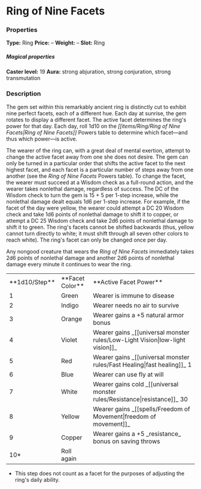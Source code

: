 ﻿---
Title: "Ring of Nine Facets"
Type: "Ring"
Price: "–"
Weight: "–"
Slot: "Ring"
Caster level: "19"
Aura: "strong abjuration, strong conjuration, strong transmutation"
Description: |
  "The gem set within this remarkably ancient ring is distinctly cut to exhibit nine perfect facets, each of a different hue. Each day at sunrise, the gem rotates to display a different facet. The active facet determines the ring's power for that day. Each day, roll 1d10 on the Ring of Nine Facets Powers table to determine which facet—and thus which power—is active.
  The wearer of the ring can, with a great deal of mental exertion, attempt to change the active facet away from one she does not desire. The gem can only be turned in a particular order that shifts the active facet to the next highest facet, and each facet is a particular number of steps away from one another (see the Ring of Nine Facets Powers table). To change the facet, the wearer must succeed at a Wisdom check as a full-round action, and the wearer takes nonlethal damage, regardless of success. The DC of the Wisdom check to turn the gem is 15 + 5 per 1-step increase, while the nonlethal damage dealt equals 1d6 per 1-step increase. For example, if the facet of the day were yellow, the wearer could attempt a DC 20 Wisdom check and take 1d6 points of nonlethal damage to shift it to copper, or attempt a DC 25 Wisdom check and take 2d6 points of nonlethal damage to shift it to green. The ring's facets cannot be shifted backwards (thus, yellow cannot turn directly to white; it must shift through all seven other colors to reach white). The ring's facet can only be changed once per day.
  Any nongood creature that wears the _Ring of Nine Facets_ immediately takes 2d6 points of nonlethal damage and another 2d6 points of nonlethal damage every minute it continues to wear the ring.
  <table><tbody><tr><td>**1d10/Step**</td><td>**Facet Color**</td><td>**Active Facet Power**</td></tr><tr><td>1</td><td>Green</td><td>Wearer is immune to disease</td></tr><tr><td>2</td><td>Indigo</td><td>Wearer needs no air to survive</td></tr><tr><td>3</td><td>Orange</td><td>Wearer gains a +5 natural armor bonus</td></tr><tr><td>4</td><td>Violet</td><td>Wearer gains low-light vision</td></tr><tr><td>5</td><td>Red</td><td>Wearer gains fast healing 1</td></tr><tr><td>6</td><td>Blue</td><td>Wearer can use _fly_ at will</td></tr><tr><td>7</td><td>White</td><td>Wearer gains cold resistance 30</td></tr><tr><td>8</td><td>Yellow</td><td>Wearer gains _freedom of movement_</td></tr><tr><td>9</td><td>Copper</td><td>Wearer gains a +5 resistance bonus on saving throws</td></tr><tr><td>10*</td><td>Roll again</td></tr></tbody></table>
  "
Destruction: |
  "If the wearer of the _Ring of Nine Facets_ successfully shifts it through all nine facets twice (requiring a DC 105 Wisdom check and incurring 18d6 points of nonlethal damage) a tenth, black facet is revealed. This causes the ring to deal 2d6 points of lethal damage to any nonneutral (not solely neutral) wearer every round it is worn. The other powers of this new facet are a mystery, but the wearer can use the tenth facet to completely destroy the _Ring of Nine Facets_."
Sources: "['Artifacts and Legends']"
---

# Ring of Nine Facets

### Properties

**Type:** Ring **Price:** – **Weight:** – **Slot:** Ring

##### Magical properties

**Caster level:** 19 **Aura:** strong abjuration, strong conjuration, strong transmutation

### Description

The gem set within this remarkably ancient ring is distinctly cut to exhibit nine perfect facets, each of a different hue. Each day at sunrise, the gem rotates to display a different facet. The active facet determines the ring's power for that day. Each day, roll 1d10 on the _[[items/Ring/Ring of Nine Facets|Ring of Nine Facets]]_ Powers table to determine which facet—and thus which power—is active.

The wearer of the ring can, with a great deal of mental exertion, attempt to change the active facet away from one she does not desire. The gem can only be turned in a particular order that shifts the active facet to the next highest facet, and each facet is a particular number of steps away from one another (see the _Ring of Nine Facets_ Powers table). To change the facet, the wearer must succeed at a Wisdom check as a full-round action, and the wearer takes nonlethal damage, regardless of success. The DC of the Wisdom check to turn the gem is 15 + 5 per 1-step increase, while the nonlethal damage dealt equals 1d6 per 1-step increase. For example, if the facet of the day were yellow, the wearer could attempt a DC 20 Wisdom check and take 1d6 points of nonlethal damage to shift it to copper, or attempt a DC 25 Wisdom check and take 2d6 points of nonlethal damage to shift it to green. The ring's facets cannot be shifted backwards (thus, yellow cannot turn directly to white; it must shift through all seven other colors to reach white). The ring's facet can only be changed once per day.

Any nongood creature that wears the _Ring of Nine Facets_ immediately takes 2d6 points of nonlethal damage and another 2d6 points of nonlethal damage every minute it continues to wear the ring.

<table><tbody><tr><td> **1d10/Step**</td><td> **Facet Color**</td><td> **Active Facet Power**</td></tr><tr><td>1</td><td>Green</td><td>Wearer is immune to disease</td></tr><tr><td>2</td><td>Indigo</td><td>Wearer needs no air to survive</td></tr><tr><td>3</td><td>Orange</td><td>Wearer gains a +5 natural armor bonus</td></tr><tr><td>4</td><td>Violet</td><td>Wearer gains _[[universal monster rules/Low-Light Vision|low-light vision]]_</td></tr><tr><td>5</td><td>Red</td><td>Wearer gains _[[universal monster rules/Fast Healing|fast healing]]_ 1</td></tr><tr><td>6</td><td>Blue</td><td>Wearer can use fly at will</td></tr><tr><td>7</td><td>White</td><td>Wearer gains cold _[[universal monster rules/Resistance|resistance]]_ 30</td></tr><tr><td>8</td><td>Yellow</td><td>Wearer gains _[[spells/Freedom of Movement|freedom of movement]]_</td></tr><tr><td>9</td><td>Copper</td><td>Wearer gains a +5 _resistance_ bonus on saving throws</td></tr><tr><td>10*</td><td>Roll again</td></tr></tbody></table>

* This step does not count as a facet for the purposes of adjusting the ring's daily ability.